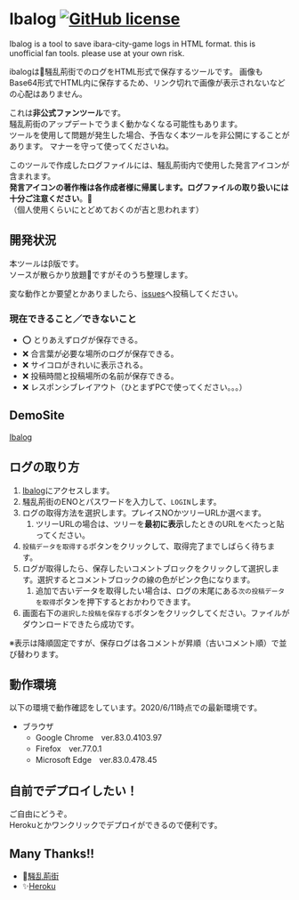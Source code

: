 # Ibalog [![GitHub license](https://img.shields.io/badge/license-MIT-blue.svg)](https://github.com/ntmk-git/ibalog/LICENSE.md) 

Ibalog is a tool to save ibara-city-game logs in HTML format.
this is unofficial fan tools. please use at your own risk.

ibalogは:rose:騒乱荊街でのログをHTML形式で保存するツールです。
画像もBase64形式でHTML内に保存するため、リンク切れで画像が表示されないなどの心配はありません。

これは**非公式ファンツール**です。<br>
騒乱荊街のアップデートでうまく動かなくなる可能性もあります。<br>
ツールを使用して問題が発生した場合、予告なく本ツールを非公開にすることがあります。
マナーを守って使ってくださいね。

このツールで作成したログファイルには、騒乱荊街内で使用した発言アイコンが含まれます。<br>
**発言アイコンの著作権は各作成者様に帰属します。ログファイルの取り扱いには十分ご注意ください**。:bow:<br>
（個人使用くらいにとどめておくのが吉と思われます）

## 開発状況

本ツールはβ版です。<br>
ソースが散らかり放題:poop:ですがそのうち整理します。

変な動作とか要望とかありましたら、[issues](https://github.com/ntmk-git/ibalog/issues)へ投稿してください。

### 現在できること／できないこと

- :o: とりあえずログが保存できる。
- :x: 合言葉が必要な場所のログが保存できる。
- :x: サイコロがきれいに表示される。
- :x: 投稿時間と投稿場所の名前が保存できる。
- :x: レスポンシブレイアウト（ひとまずPCで使ってください。。。）

## DemoSite

[Ibalog](https://ibalog.herokuapp.com/)

## ログの取り方

1. [Ibalog](https://ibalog.herokuapp.com/)にアクセスします。
1. 騒乱荊街のENOとパスワードを入力して、`LOGIN`します。
1. ログの取得方法を選択します。プレイスNOかツリーURLか選べます。
	1. ツリーURLの場合は、ツリーを**最初に表示**したときのURLをべたっと貼ってください。
1. `投稿データを取得する`ボタンをクリックして、取得完了までしばらく待ちます。
1. ログが取得したら、保存したいコメントブロックをクリックして選択します。選択するとコメントブロックの線の色がピンク色になります。
	1. 追加で古いデータを取得したい場合は、ログの末尾にある`次の投稿データを取得`ボタンを押下するとおかわりできます。
1. 画面右下の`選択した投稿を保存する`ボタンをクリックしてください。ファイルがダウンロードできたら成功です。

※表示は降順固定ですが、保存ログは各コメントが昇順（古いコメント順）で並び替わります。

## 動作環境

以下の環境で動作確認をしています。2020/6/11時点での最新環境です。

- ブラウザ
	- Google Chrome　ver.83.0.4103.97
	- Firefox　ver.77.0.1
	- Microsoft Edge　ver.83.0.478.45

## 自前でデプロイしたい！

ご自由にどうぞ。<br>
Herokuとかワンクリックでデプロイができるので便利です。

## Many Thanks!!

- :rose:[騒乱荊街](http://lisge.com/ib)
- :sparkles:[Heroku](https://jp.heroku.com/)
